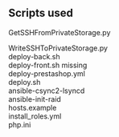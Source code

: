 ## Scripts used

GetSSHFromPrivateStorage.py   
  
WriteSSHToPrivateStorage.py  
deploy-back.sh  
deploy-front.sh	missing  
deploy-prestashop.yml  
deploy.sh	  
ansible-csync2-lsyncd   
ansible-init-raid  
hosts.example  
install_roles.yml  
php.ini  
